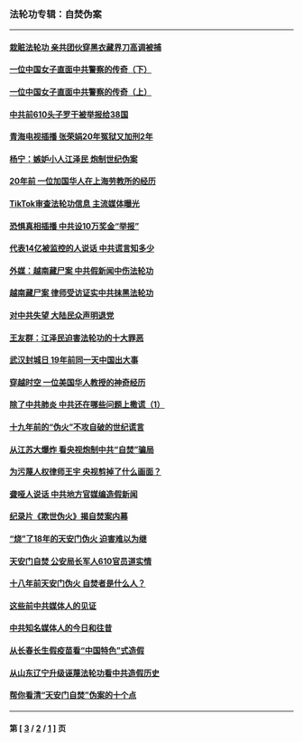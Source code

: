 ### 法轮功专辑：自焚伪案
---
#### [栽赃法轮功 亲共团伙穿黑衣藏界刀高调被捕](../../pages/nf5562/n13073780.md?07190430) 
#### [一位中国女子直面中共警察的传奇（下）](../../pages/nf5562/n12989706.md?07190430) 
#### [一位中国女子直面中共警察的传奇（上）](../../pages/nf5562/n12985072.md?07190430) 
#### [中共前610头子罗干被举报给38国](../../pages/nf5562/n12975419.md?07190430) 
#### [青海电视插播 张荣娟20年冤狱又加刑2年](../../pages/nf5562/n12738166.md?07190430) 
#### [杨宁：嫉妒小人江泽民 炮制世纪伪案](../../pages/nf5562/n12724108.md?07190430) 
#### [20年前 一位加国华人在上海劳教所的经历](../../pages/nf5562/n12707932.md?07190430) 
#### [TikTok审查法轮功信息 主流媒体曝光](../../pages/nf5562/n12362336.md?07190430) 
#### [恐惧真相插播 中共设10万奖金“举报”](../../pages/nf5562/n12306396.md?07190430) 
#### [代表14亿被监控的人说话 中共谎言知多少](../../pages/nf5562/n12297484.md?07190430) 
#### [外媒：越南藏尸案 中共假新闻中伤法轮功](../../pages/nf5562/n12264411.md?07190430) 
#### [越南藏尸案 律师受访证实中共抹黑法轮功](../../pages/nf5562/n12261878.md?07190430) 
#### [对中共失望 大陆民众声明退党](../../pages/nf5562/n12187315.md?07190430) 
#### [王友群：江泽民迫害法轮功的十大罪恶](../../pages/nf5562/n12169074.md?07190430) 
#### [武汉封城日 19年前同一天中国出大事](../../pages/nf5562/n12150901.md?07190430) 
#### [穿越时空  一位美国华人教授的神奇经历](../../pages/nf5562/n12097460.md?07190430) 
#### [除了中共肺炎 中共还在哪些问题上撒谎（1）](../../pages/nf5562/n11955770.md?07190430) 
#### [十九年前的“伪火”不攻自破的世纪谎言](../../pages/nf5562/n11813238.md?07190430) 
#### [从江苏大爆炸 看央视炮制中共“自焚”骗局](../../pages/nf5562/n11140275.md?07190430) 
#### [为污蔑人权律师王宇 央视剪掉了什么画面？](../../pages/nf5562/n11130142.md?07190430) 
#### [聋哑人说话 中共地方官媒编造假新闻](../../pages/nf5562/n11006067.md?07190430) 
#### [纪录片《欺世伪火》揭自焚案内幕](../../pages/nf5562/n11002664.md?07190430) 
#### [“烧”了18年的天安门伪火 迫害难以为继](../../pages/nf5562/n10996660.md?07190430) 
#### [天安门自焚 公安局长军人610官员道实情](../../pages/nf5562/n10997098.md?07190430) 
#### [十八年前天安门伪火 自焚者是什么人？](../../pages/nf5562/n10996556.md?07190430) 
#### [这些前中共媒体人的见证](../../pages/nf5562/n10845276.md?07190430) 
#### [中共知名媒体人的今日和往昔](../../pages/nf5562/n10843569.md?07190430) 
#### [从长春长生假疫苗看“中国特色”式造假](../../pages/nf5562/n10684053.md?07190430) 
#### [从山东辽宁升级诬蔑法轮功看中共造假历史](../../pages/nf5562/n10668272.md?07190430) 
#### [帮你看清“天安门自焚”伪案的十个点](../../pages/nf5562/n10554707.md?07190430) 

---
#### 第 [ [3](./3.md?07190430) / [2](./2.md?07190430) / [1](./1.md?07190430) ] 页
